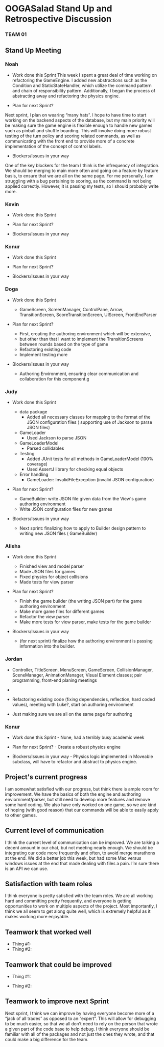 # OOGASalad Stand Up and Retrospective Discussion

### TEAM 01

## Stand Up Meeting

### Noah

* Work done this Sprint
  This week I spent a great deal of time working on refactoring the GameEngine. I added new
  abstractions such as the Condition and StaticStateHandler, which utilize the command pattern and
  chain of responsibility pattern. Additionally, I began the process of abstracting away and
  refactoring the physics engine.

* Plan for next Sprint?

Next sprint, I plan on wearing “many hats”. I hope to have time to start working on the backend
aspects of the database, but my main priority will be making sure the game engine is flexible enough
to handle new games such as pinball and shuffle boarding. This will involve doing more robust
testing of the turn policy and scoring related commands, as well as communicating with the front end
to provide more of a concrete implementation of the concept of control labels.

* Blockers/Issues in your way

One of the key blockers for the team I think is the infrequency of integration. We should be merging
to main more often and going on a feature by feature basis, to ensure that we are all on the same
page. For me personally, I am struggling with a bug pertaining to scoring, as the command is not
being applied correctly. However, it is passing my tests, so I should probably write more.

### Kevin

* Work done this Sprint

* Plan for next Sprint?

* Blockers/Issues in your way

### Konur

* Work done this Sprint

* Plan for next Sprint?

* Blockers/Issues in your way

### Doga

* Work done this Sprint
    * GameScreen, ScreenManager, ControlPane, Arrow, TransitionScreen, ScoreTransitionScreen,
      UIScreen, FrontEndParser

* Plan for next Sprint?
    * First, creating the authoring environment which will be extensive,
    * but other than that I want to implement the TransitionScreens between rounds based on the type
      of game
    * Refactoring existing code
    * Implement testing more

* Blockers/Issues in your way
    * Authoring Environment, ensuring clear communication and collaboration for this component.g

### Judy

* Work done this Sprint
    * data package
        * Added all necessary classes for mapping to the format of the JSON configuration files (
          supporting use of Jackson to parse JSON files)
    * GameLoader
        * Used Jackson to parse JSON
    * GameLoaderModel
        * Parsed collidables
    * Testing
        * Added JUnit tests for all methods in GameLoaderModel (100% coverage)
        * Used AssertJ library for checking equal objects
    * Error handling
        * GameLoader: InvalidFileException (invalid JSON configuration)

* Plan for next Sprint?
    * GameBuilder: write JSON file given data from the View's game authoring environment
    * Write JSON configuration files for new games

* Blockers/Issues in your way
    * Next sprint: finalizing how to apply to Builder design pattern to writing new JSON files (
      GameBuilder)

### Alisha

* Work done this Sprint
    * Finished view and model parser
    * Made JSON files for games
    * Fixed physics for object collisions
    * Made tests for view parser

* Plan for next Sprint?
    * Finish the game builder (the writing JSON part) for the game authoring environment
    * Make more game files for different games
    * Refactor the view parser
    * Make more tests for view parser, make tests for the game builder

* Blockers/Issues in your way
    * (for next sprint) finalize how the authoring environment is passing information into the
      builder.

### Jordan

* Controller, TitleScreen, MenuScreen, GameScreen, CollisionManager, SceneManager, AnimationManager,
  Visual Element classes; pair programming, front-end planing meetings
*
* Refactoring existing code (fixing dependencies, reflection, hard coded values), meeting with
  Luke?, start on authoring environment

* Just making sure we are all on the same page for authoring

### Konur

* Work done this Sprint - None, had a terribly busy academic week

* Plan for next Sprint? - Create a robust physics engine

* Blockers/Issues in your way - Physics logic implemented in Moveable subclass, will have to
  refactor
  and abstract to physics engine.

## Project's current progress

I am somewhat satisfied with our progress, but think there is ample room for improvement. We have
the basics of both the engine and authoring enviornment/parser, but still need to develop more
features and remove some hard coding. We also have only worked on one game, so we are kind of
hoping (with good reason) that our commands will be able to easily apply to other games.

## Current level of communication

I think the current level of communication can be improved. We are talking a decent amount in our
chat, but not meeting nearly enough. We should be integrating our code more frequently and often, to
avoid merge marathons at the end. We did a better job this week, but had some Mac versus windows
issues at the end that made dealing with files a pain. I’m sure there is an API we can use.

## Satisfaction with team roles

I think everyone is pretty satisfied with the team roles. We are all working hard and committing
pretty frequently, and everyone is getting opportunities to work on multiple aspects of the project.
Most importantly, I think we all seem to get along quite well, which is extremely helpful as it
makes working more enjoyable.

## Teamwork that worked well

* Thing #1:
* Thing #2:

## Teamwork that could be improved

* Thing #1:

* Thing #2:

## Teamwork to improve next Sprint

Next sprint, I think we can improve by having everyone become more of a “jack of all trades” as
opposed to an “expert”. This will allow for debugging to be much easier, so that we all don’t need
to rely on the person that wrote a given part of the code base to help debug. I think everyone
should be familiar with all of the packages and not just the ones they wrote, and that could make a
big difference for the team.